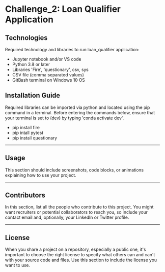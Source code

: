 # Challenge_2: Loan Qualifier Application

## Technologies
Required technology and libraries to run loan_qualifier application:
- Jupyter notebook and/or VS code
- Python 3.8 or later
- Libraries 'Fire', 'questionary', csv, sys
- CSV file (comma separated values) 
- GitBash terminal on Windows 10 OS 

## Installation Guide
Required libraries can be imported via python and located using the pip command in a terminal.  Before entering the commands below, ensure that your terminal is set to (dev) by typing 'conda activate dev'.
- pip install fire
- pip intall pytest
- pip install questionary

---

## Usage

This section should include screenshots, code blocks, or animations explaining how to use your project.

---

## Contributors

In this section, list all the people who contribute to this project. You might want recruiters or potential collaborators to reach you, so include your contact email and, optionally, your LinkedIn or Twitter profile.

---

## License

When you share a project on a repository, especially a public one, it's important to choose the right license to specify what others can and can't with your source code and files. Use this section to include the license you want to use.
